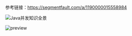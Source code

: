 参考链接：https://segmentfault.com/a/1190000015558984



![Java并发知识全景](https://i.loli.net/2021/04/02/BNoR9m7idJKgHIP.png)

![preview](https://i.loli.net/2021/06/13/ipI3JcUR1SglOfX.jpg)